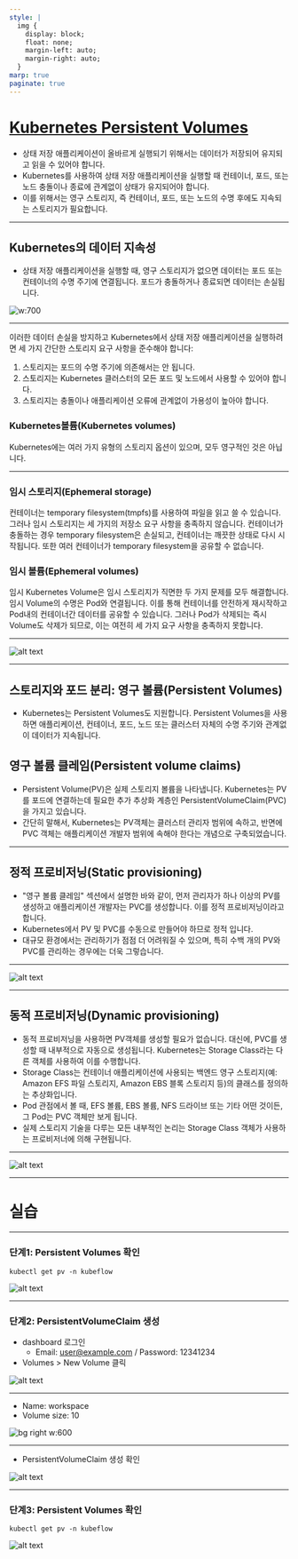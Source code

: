 ```yaml
---
style: |
  img {
    display: block;
    float: none;
    margin-left: auto;
    margin-right: auto;
  }
marp: true
paginate: true
---
```

# [Kubernetes Persistent Volumes](https://aws.amazon.com/ko/blogs/tech/persistent-storage-for-kubernetes/)
- 상태 저장 애플리케이션이 올바르게 실행되기 위해서는 데이터가 저장되어 유지되고 읽을 수 있어야 합니다. 
- Kubernetes를 사용하여 상태 저장 애플리케이션을 실행할 때 컨테이너, 포드, 또는 노드 충돌이나 종료에 관계없이 상태가 유지되어야 합니다.
- 이를 위해서는 영구 스토리지, 즉 컨테이너, 포드, 또는 노드의 수명 후에도 지속되는 스토리지가 필요합니다.

---
## Kubernetes의 데이터 지속성
- 상태 저장 애플리케이션을 실행할 때, 영구 스토리지가 없으면 데이터는 포드 또는 컨테이너의 수명 주기에 연결됩니다. 포드가 충돌하거나 종료되면 데이터는 손실됩니다.

![w:700](./img/image-15.png)

---
이러한 데이터 손실을 방지하고 Kubernetes에서 상태 저장 애플리케이션을 실행하려면 세 가지 간단한 스토리지 요구 사항을 준수해야 합니다:

1. 스토리지는 포드의 수명 주기에 의존해서는 안 됩니다.
2. 스토리지는 Kubernetes 클러스터의 모든 포드 및 노드에서 사용할 수 있어야 합니다.
3. 스토리지는 충돌이나 애플리케이션 오류에 관계없이 가용성이 높아야 합니다.

### Kubernetes볼륨(Kubernetes volumes)
Kubernetes에는 여러 가지 유형의 스토리지 옵션이 있으며, 모두 영구적인 것은 아닙니다.

---
### 임시 스토리지(Ephemeral storage)
컨테이너는 temporary filesystem(tmpfs)를 사용하여 파일을 읽고 쓸 수 있습니다. 그러나 임시 스토리지는 세 가지의 저장소 요구 사항을 충족하지 않습니다. 컨테이너가 충돌하는 경우 temporary filesystem은 손실되고, 컨테이너는 깨끗한 상태로 다시 시작됩니다. 또한 여러 컨테이너가 temporary filesystem을 공유할 수 없습니다.

### 임시 볼륨(Ephemeral volumes)
임시 Kubernetes Volume은 임시 스토리지가 직면한 두 가지 문제를 모두 해결합니다. 임시 Volume의 수명은 Pod와 연결됩니다. 이를 통해 컨테이너를 안전하게 재시작하고 Pod내의 컨테이너간 데이터를 공유할 수 있습니다. 그러나 Pod가 삭제되는 즉시 Volume도 삭제가 되므로, 이는 여전히 세 가지 요구 사항을 충족하지 못합니다.

---
![alt text](./img/image-162.png)

---
## 스토리지와 포드 분리: 영구 볼륨(Persistent Volumes)
- Kubernetes는 Persistent Volumes도 지원합니다. Persistent Volumes을 사용하면 애플리케이션, 컨테이너, 포드, 노드 또는 클러스터 자체의 수명 주기와 관계없이 데이터가 지속됩니다.

## 영구 볼륨 클레임(Persistent volume claims)
- Persistent Volume(PV)은 실제 스토리지 볼륨을 나타냅니다. Kubernetes는 PV를 포드에 연결하는데 필요한 추가 추상화 계층인 PersistentVolumeClaim(PVC)을 가지고 있습니다.
- 간단히 말해서, Kubernetes는  PV객체는 클러스터 관리자 범위에 속하고, 반면에 PVC 객체는 애플리케이션 개발자 범위에 속해야 한다는 개념으로 구축되었습니다.

---
## 정적 프로비저닝(Static provisioning)
- "영구 볼륨 클레임" 섹션에서 설명한 바와 같이, 먼저 관리자가 하나 이상의  PV를 생성하고 애플리케이션 개발자는  PVC를 생성합니다. 이를 정적 프로비저닝이라고 합니다. 
- Kubernetes에서 PV 및 PVC를 수동으로 만들어야 하므로 정적 입니다.  
- 대규모 환경에서는 관리하기가 점점 더 어려워질 수 있으며, 특히 수백 개의 PV와 PVC를 관리하는 경우에는 더욱 그렇습니다.

---
![alt text](./img/image-16.png)

---
## 동적 프로비저닝(Dynamic provisioning)
- 동적 프로비저닝을 사용하면 PV객체를 생성할 필요가 없습니다. 대신에, PVC를 생성할 때 내부적으로 자동으로 생성됩니다. Kubernetes는 Storage Class라는 다른 객체를 사용하여 이를 수행합니다.
- Storage Class는 컨테이너 애플리케이션에 사용되는 백엔드 영구 스토리지(예: Amazon EFS 파일 스토리지, Amazon EBS 블록 스토리지 등)의 클래스를 정의하는 추상화입니다.
- Pod 관점에서 볼 때, EFS 볼륨, EBS 볼륨, NFS 드라이브 또는 기타 어떤 것이든, 그 Pod는 PVC 객체만 보게 됩니다. 
- 실제 스토리지 기술을 다루는 모든 내부적인 논리는  Storage Class 객체가 사용하는 프로비저너에 의해 구현됩니다.

---
![alt text](./img/image-17.png)

---
# 실습

---
### 단계1: Persistent Volumes 확인 
```shell
kubectl get pv -n kubeflow
```
![alt text](./img/image-18.png)

---
### 단계2: PersistentVolumeClaim 생성 
- dashboard 로그인
  - Email: user@example.com / Password: 12341234
- Volumes > New Volume 클릭  

![alt text](./img/image-20.png)

---
- Name: workspace
- Volume size: 10

![bg right w:600](./img/image-19.png)

---
- PersistentVolumeClaim 생성 확인 

![alt text](./img/image-21.png)

---
### 단계3: Persistent Volumes 확인 
```shell
kubectl get pv -n kubeflow
```
![alt text](./img/image-22.png)





